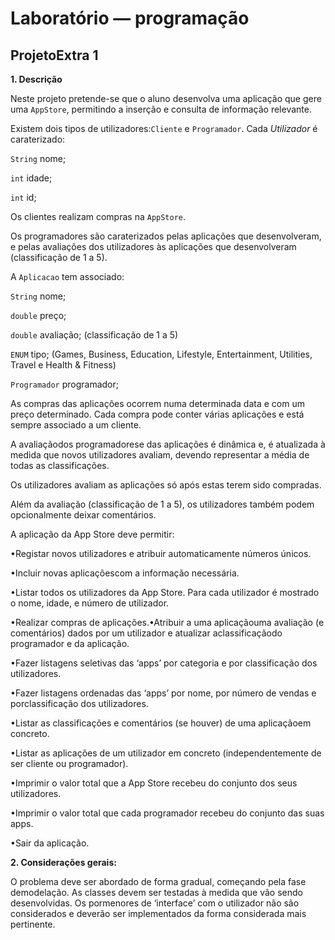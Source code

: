 # Laboratório — programação

## ProjetoExtra 1

**1. Descrição**

Neste projeto pretende-se que o aluno desenvolva uma aplicação que gere uma `AppStore`, permitindo a inserção e consulta
de informação relevante.

Existem dois tipos de utilizadores:`Cliente` e `Programador`. Cada _Utilizador_ é caraterizado:

`String` nome;

`int` idade;

`int` id;

Os clientes realizam compras na `AppStore`.

Os programadores são caraterizados pelas aplicações que desenvolveram, e pelas avaliações dos utilizadores às aplicações
que desenvolveram (classificação de 1 a 5).

A `Aplicacao` tem associado:

`String` nome;

`double` preço;

`double` avaliação; (classificação de 1 a 5)

`ENUM` tipo; (Games, Business, Education, Lifestyle, Entertainment, Utilities, Travel e Health & Fitness)

`Programador` programador;

As compras das aplicações ocorrem numa determinada data e com um preço determinado. Cada compra pode conter várias
aplicações e está sempre associado a um cliente.

A avaliaçãodos programadorese das aplicações é dinâmica e, é atualizada à medida que novos utilizadores avaliam, devendo
representar a média de todas as classificações.

Os utilizadores avaliam as aplicações só após estas terem sido compradas.

Além da avaliação (classificação de 1 a 5), os utilizadores também podem opcionalmente deixar comentários.

A aplicação da App Store deve permitir:

•Registar novos utilizadores e atribuir automaticamente números únicos.

•Incluir novas aplicaçõescom a informação necessária.

•Listar todos os utilizadores da App Store. Para cada utilizador é mostrado o nome, idade, e número de utilizador.

•Realizar compras de aplicações.•Atribuir a uma aplicaçãouma avaliação (e comentários) dados por um utilizador e
atualizar aclassificaçãodo programador e da aplicação.

•Fazer listagens seletivas das ‘apps’ por categoria e por classificação dos utilizadores.

•Fazer listagens ordenadas das ‘apps’ por nome, por número de vendas e porclassificação dos utilizadores.

•Listar as classificações e comentários (se houver) de uma aplicaçãoem concreto.

•Listar as aplicações de um utilizador em concreto (independentemente de ser cliente ou programador).

•Imprimir o valor total que a App Store recebeu do conjunto dos seus utilizadores.

•Imprimir o valor total que cada programador recebeu do conjunto das suas apps.

•Sair da aplicação.

**2. Considerações gerais:**

O problema deve ser abordado de forma gradual, começando pela fase demodelação. As classes devem ser testadas à medida
que vão sendo desenvolvidas. Os pormenores de ‘interface’ com o utilizador não são considerados e deverão ser
implementados da forma considerada mais pertinente. 